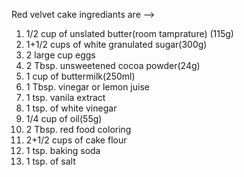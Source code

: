 Red velvet cake ingrediants are -->

1. 1/2 cup of unslated butter(room tamprature) (115g)
2. 1+1/2 cups of white granulated sugar(300g)
3. 2 large cup eggs
4. 2 Tbsp. unsweetened cocoa powder(24g)
5. 1 cup of buttermilk(250ml)
6. 1 Tbsp. vinegar or lemon juise
7. 1 tsp. vanila extract
8. 1 tsp. of white vinegar
9. 1/4 cup of oil(55g)
10. 2 Tbsp. red food coloring
11. 2+1/2 cups of cake flour
12. 1 tsp. baking soda
13. 1 tsp. of salt
